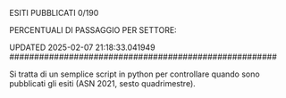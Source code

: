ESITI PUBBLICATI 0/190 

PERCENTUALI DI PASSAGGIO PER SETTORE:

UPDATED 2025-02-07 21:18:33.041949
###################################################### 

Si tratta di un semplice script in python per controllare quando sono pubblicati gli esiti (ASN 2021, sesto quadrimestre).

